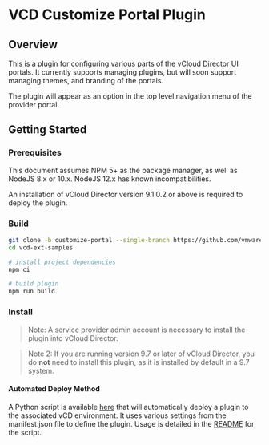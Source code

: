 

# VCD Customize Portal Plugin

## Overview
This is a plugin for configuring various parts of the vCloud Director UI portals. It currently supports managing plugins, but will soon support managing themes, and branding of the portals.

The plugin will appear as an option in the top level navigation menu of the provider portal.

## Getting Started
### Prerequisites ###
This document assumes NPM 5+ as the package manager, as well as NodeJS 8.x or 10.x. NodeJS 12.x has known incompatibilities.

An installation of vCloud Director version 9.1.0.2 or above is required to deploy the plugin.

### Build
```bash
git clone -b customize-portal --single-branch https://github.com/vmware-samples/vcd-ext-samples.git
cd vcd-ext-samples

# install project dependencies
npm ci

# build plugin
npm run build
```

### Install
> Note: A service provider admin account is necessary to install the plugin into vCloud Director.

> Note 2: If you are running version 9.7 or later of vCloud Director, you do **not** need to install this plugin, as it is installed by default in a 9.7 system.

#### Automated Deploy Method ####
A Python script is available [here](https://github.com/vmware-samples/vcd-ext-samples/tree/plugin-manager) that will automatically deploy a plugin to the associated vCD environment.  It uses various settings from the manifest.json file to define the plugin.  Usage is detailed in the [README](https://github.com/vmware-samples/vcd-ext-samples/blob/plugin-manager/README.md) for the script.

